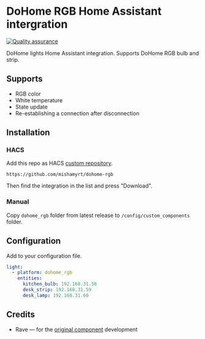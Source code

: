 # DoHome RGB Home Assistant intergration

[![Quality assurance](https://github.com/mishamyrt/dohome-rgb/actions/workflows/lint.yaml/badge.svg)](https://github.com/mishamyrt/dohome-rgb/actions/workflows/lint.yaml)

DoHome lights Home Assistant integration. Supports DoHome RGB bulb and strip.
## Supports

* RGB color
* White temperature
* State update
* Re-establishing a connection after disconnection

## Installation

### HACS

Add this repo as HACS [custom repository](https://hacs.xyz/docs/faq/custom_repositories).

```
https://github.com/mishamyrt/dohome-rgb
```

Then find the integration in the list and press "Download".

### Manual

Copy `dohome_rgb` folder from latest release to `/config/custom_components` folder.

## Configuration

Add to your configuration file.

```yaml
light:
  - platform: dohome_rgb
    entities:
      kitchen_bulb: 192.168.31.58
      desk_strip: 192.168.31.59
      desk_lamp: 192.168.31.60
```

## Credits

* Rave — for the [original component](https://github.com/SmartArduino/DoHome/tree/master/DoHome_HassAssistant_Component) development
